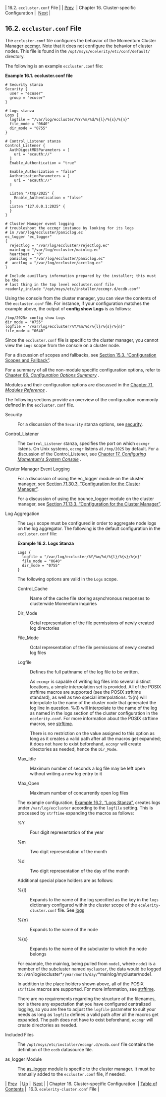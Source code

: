 | 16.2. `eccluster.conf` File |
| [Prev](cluster)  | Chapter 16. Cluster-specific Configuration |  [Next](conf.ref.ecelerity_cluster.conf) |

## 16.2. `eccluster.conf` File

The `eccluster.conf` file configures the behavior of the Momentum Cluster Manager [eccmgr](executable.eccmgr "eccmgr"). Note that it does not configure the behavior of cluster nodes. This file is found in the `/opt/msys/ecelerity/etc/conf/default/` directory.

The following is an example `eccluster.conf` file:

<a name="conf.ref.eccluster.conf.example"></a>

**Example 16.1. eccluster.conf file**

```
# Security stanza 
Security {
  user = "ecuser"
  group = "ecuser"
}

# Logs stanza
Logs {
  logfile = "/var/log/eccluster/%Y/%m/%d/%{l}/%{s}/%{n}"
  file_mode = "0640"
  dir_mode = "0755"
}

# Control_Listener stanza
Control_Listener {
  AuthDigestMD5Parameters = [
    uri = "ecauth://"
  ]
  Enable_Authentication = "true"

  Enable_Authorization = "false"
  AuthorizationParameters = [
    uri = "ecauth://"
  ]

  Listen "/tmp/2025" {
    Enable_Authentication = "false"
  }
  Listen "127.0.0.1:2025" {
  }
}

# Cluster Manager event logging
# troubleshoot the eccmgr instance by looking for its logs
# in /var/log/eccluster/paniclog.ec
ec_logger "ec_logger"
{
  rejectlog = "/var/log/eccluster/rejectlog.ec"
  mainlog = "/var/log/eccluster/mainlog.ec"
  heartbeat = "0"
  paniclog = "/var/log/eccluster/paniclog.ec"
#  acctlog = "/var/log/eccluster/acctlog.ec"
}

# Include auxillary information prepared by the installer; this must be the
# last thing in the top level eccluster.conf file
readonly_include "/opt/msys/etc/installer/eccmgr.d/ecdb.conf"
```

Using the console from the cluster manager, you can view the contents of the `eccluster.conf` file. For instance, if your configuration matches the example above, the output of **config show Logs**           is as follows:

```
/tmp/2025> config show Logs
dir_mode = "0755"
logfile = "/var/log/eccluster/%Y/%m/%d/%{l}/%{s}/%{n}"
file_mode = "0640"
```

Since the `eccluster.conf` file is specific to the cluster manager, you cannot view the `Logs` scope from the console on a cluster node.

For a discussion of scopes and fallbacks, see [Section 15.3, “Configuration Scopes and Fallback”](ecelerity.conf.fallback "15.3. Configuration Scopes and Fallback").

For a summary of all the non-module specific configuration options, refer to [Chapter 66, *Configuration Options Summary*](config.options.summary "Chapter 66. Configuration Options Summary") .

Modules and their configuration options are discussed in the [Chapter 71, *Modules Reference*](modules "Chapter 71. Modules Reference") .

The following sections provide an overview of the configuration commonly defined in the `eccluster.conf` file.

<dl class="variablelist">

<dt>Security</dt>

<dd>

For a discussion of the `Security` stanza options, see [security](conf.ref.security "security").

</dd>

<dt>Control_Listener</dt>

<dd>

The `Control_Listener` stanza, specifies the port on which `eccmgr` listens. On Unix systems, `eccmgr` listens at `/tmp/2025` by default. For a discussion of the Control_Listener, see [Chapter 17, *Configuring Momentum's System Console*](control_listener "Chapter 17. Configuring Momentum's System Console") .

</dd>

<dt>Cluster Manager Event Logging</dt>

<dd>

For a discussion of using the ec_logger module on the cluster manager, see [Section 71.30.3, “Configuration for the Cluster Manager”](modules.ec_logger#modules.ec_logger.eccmgr "71.30.3. Configuration for the Cluster Manager").

For a discussion of using the bounce_logger module on the cluster manager, see [Section 71.13.3, “Configuration for the Cluster Manager”](modules.bounce_logger#modules.bounce_logger.eccmgr "71.13.3. Configuration for the Cluster Manager").

</dd>

<dt><a name="conf.ref.eccluster.conf.logs"></a>Log Aggregation</dt>

<dd>

The `Logs` scope must be configured in order to aggregate node logs on the log aggregator. The following is the default configuration in the `eccluster.conf` file:

<a name="conf.ref.eccluster.conf.logs.stanza"></a>

**Example 16.2. Logs Stanza**

```
Logs {
  logfile = "/var/log/eccluster/%Y/%m/%d/%{l}/%{s}/%{n}"
  file_mode = "0640"
  dir_mode = "0755"
}
```

The following options are valid in the `Logs` scope.

<dl class="variablelist">

<dt><a name="eccluster.conf.logs.control_cache"></a>Control_Cache</dt>

<dd>

Name of the cache file storing asynchronous responses to clusterwide Momentum inquiries

</dd>

<dt><a name="eccluster.conf.logs.dir_mode"></a>Dir_Mode</dt>

<dd>

Octal representation of the file permissions of newly created log directories

</dd>

<dt><a name="eccluster.conf.logs.file_mode"></a>File_Mode</dt>

<dd>

Octal representation of the file permissions of newly created log files

</dd>

<dt><a name="eccluster.conf.logs.logfile"></a>Logfile</dt>

<dd>

Defines the full pathname of the log file to be written.

As `eccmgr` is capable of writing log files into several distinct locations, a simple interpolation set is provided. All of the POSIX strftime macros are supported (see the POSIX strftime standard), as well as two special interpolations. %{n} will interpolate to the name of the cluster node that generated the log line in question. %{l} will interpolate to the name of the log as named in the logs section of the cluster configuration in the `ecelerity.conf`. For more information about the POSIX strftime macros, see [strftime](http://www.opengroup.org/onlinepubs/009695399/functions/strftime.html).

There is no restriction on the value assigned to this option as long as it creates a valid path after all the macros get expanded; it does not have to exist beforehand, `eccmgr` will create directories as needed, hence the `Dir_Mode`.

</dd>

<dt><a name="eccluster.conf.logs.max_idle"></a>Max_Idle</dt>

<dd>

Maximum number of seconds a log file may be left open without writing a new log entry to it

</dd>

<dt><a name="eccluster.conf.logs.max_open"></a>Max_Open</dt>

<dd>

Maximum number of concurrently open log files

</dd>

</dl>

The example configuration, [Example 16.2, “Logs Stanza”](conf.ref.eccluster.conf#conf.ref.eccluster.conf.logs.stanza "Example 16.2. Logs Stanza"), creates logs under `/var/log/eccluster` according to the `logfile` setting. This is processed by `strftime` expanding the macros as follows:

<dl class="variablelist">

<dt>%Y</dt>

<dd>

Four digit representation of the year

</dd>

<dt>%m</dt>

<dd>

Two digit representation of the month

</dd>

<dt>%d</dt>

<dd>

Two digit representation of the day of the month

</dd>

</dl>

Additional special place holders are as follows:

<dl class="variablelist">

<dt>%{l}</dt>

<dd>

Expands to the name of the log specified as the key in the `logs` dictionary configured within the cluster scope of the `ecelerity-cluster.conf` file. See [logs](modules.cluster#option.logs.dictionary)

</dd>

<dt>%{n}</dt>

<dd>

Expands to the name of the node

</dd>

<dt>%{s}</dt>

<dd>

Expands to the name of the subcluster to which the node belongs

</dd>

</dl>

For example, the mainlog, being pulled from `node1`, where `node1` is a member of the subcluster named `mycluster`, the data would be logged to: /var/log/eccluster*`/year/month/day/`*mainlog/mycluster/node1.

In addition to the place holders shown above, all of the POSIX `strftime` macros are supported. For more information, see [strftime](http://www.opengroup.org/onlinepubs/009695399/functions/strftime.html).

There are no requirements regarding the structure of the filenames, nor is there any expectation that you have configured centralized logging, so you are free to adjust the `logfile` parameter to suit your needs as long as `logfile` defines a valid path after all the macros get expanded. The path does not have to exist beforehand, `eccmgr` will create directories as needed.

</dd>

<dt>Included Files</dt>

<dd>

The `/opt/msys/etc/installer/eccmgr.d/ecdb.conf` file contains the definition of the `ecdb` datasource file.

</dd>

<dt>as_logger Module</dt>

<dd>

The [as_logger](modules.as_logger "71.7. as_logger – Audit Series Logger") module is specific to the cluster manager. It must be manually added to the `eccluster.conf` file, if needed.

</dd>

</dl>

| [Prev](cluster)  | [Up](cluster) |  [Next](conf.ref.ecelerity_cluster.conf) |
| Chapter 16. Cluster-specific Configuration  | [Table of Contents](index) |  16.3. `ecelerity-cluster.conf` File |

